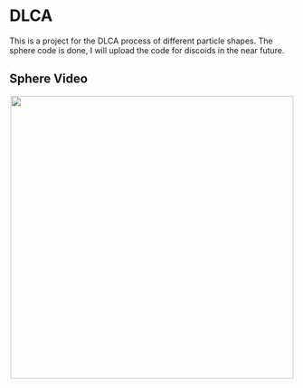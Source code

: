 # DLCA
This is a project for the DLCA process of different particle shapes. The sphere code is done, I will upload the code for discoids in the near future.

## Sphere Video
<p align="center">
  <img src="/Sphere/Videos/4400itr.gif" width="500">
</p>
